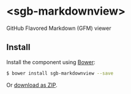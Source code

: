 # &lt;sgb-markdownview&gt;

GitHub Flavored Markdown (GFM) viewer

## Install

Install the component using [Bower](http://bower.io/):

```sh
$ bower install sgb-markdownview --save
```

Or [download as ZIP](https://github.com/Smorgasbord-Development/sgb-markdownview/archive/master.zip).
